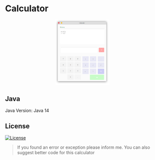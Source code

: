 # Calculator

<p align="center" style="text-align:center">
  <img src="https://raw.githubusercontent.com/Jervx/Calculator/master/Calculator.png" width="35%">
</p>

## Java
Java Version: Java 14

## License
[![License](https://img.shields.io/github/license/jervx/Calculator)](http://badges.mit-license.org)


> If you found an error or exception please inform me. You can also suggest better code for this calculator</p>

